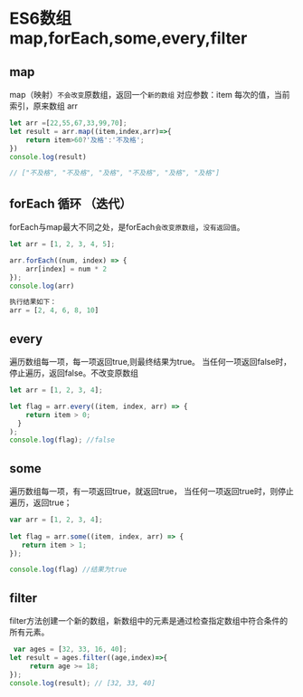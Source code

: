 # ES6数组map,forEach,some,every,filter

## map    
map（映射）`不会改变`原数组，返回一个`新的数组`
对应参数：item 每次的值，当前索引，原来数组 arr

```javascript
let arr =[22,55,67,33,99,70];
let result = arr.map((item,index,arr)=>{
    return item>60?'及格':'不及格';
})
console.log(result)

// ["不及格", "不及格", "及格", "不及格", "及格", "及格"]
```   


## forEach 循环 （迭代）   
forEach与map最大不同之处，是forEach`会改变原数组`，`没有返回值`。   
```javascript   
let arr = [1, 2, 3, 4, 5];

arr.forEach((num, index) => {
    arr[index] = num * 2
});    
console.log(arr)

执行结果如下：   
arr = [2, 4, 6, 8, 10]
```       


## every   
遍历数组每一项，每一项返回true,则最终结果为true。
当任何一项返回false时，停止遍历，返回false。不改变原数组   
```javascript
let arr = [1, 2, 3, 4];

let flag = arr.every((item, index, arr) => {
    return item > 0;
  } 
);
console.log(flag); //false
```   

## some    
遍历数组每一项，有一项返回true，就返回true，
当任何一项返回true时，则停止遍历，返回true；
```javascript   
var arr = [1, 2, 3, 4];
 
let flag = arr.some((item, index, arr) => {
   return item > 1; 
});

console.log(flag) //结果为true
```   


## filter    
filter方法创建一个新的数组，新数组中的元素是通过检查指定数组中符合条件的所有元素。
```javascript
 var ages = [32, 33, 16, 40];
let result = ages.filter((age,index)=>{
     return age >= 18; 
});
console.log(result); // [32, 33, 40]
```   

